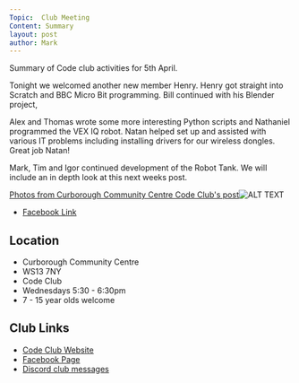 ```yaml
---
Topic:  Club Meeting
Content: Summary
layout: post
author: Mark
---
```

Summary of Code club activities for 5th April.

Tonight we welcomed another new member Henry. 
Henry got straight into Scratch and BBC Micro Bit 
programming. Bill continued with his Blender project,

Alex and Thomas wrote some more interesting Python scripts
and Nathaniel programmed the VEX IQ robot. Natan helped set up
and assisted with various IT problems including installing
drivers for our wireless dongles. Great job Natan!

Mark, Tim and Igor continued development of the Robot Tank.
We will include an in depth look at this next weeks post.

[Photos from Curborough Community Centre Code Club's post](https://www.facebook.com/1481985248595237/posts/4748347381958991/)![ALT TEXT](https://scontent.fbhx6-1.fna.fbcdn.net/v/t39.30808-6/277728518_4748346995292363_1914722342369803848_n.jpg?stp=dst-jpg_p720x720&_nc_cat=104&ccb=1-7&_nc_sid=5f2048&_nc_ohc=vtgRUDvYnZAAX9v0Xj6&_nc_ht=scontent.fbhx6-1.fna&edm=AKK4YLsEAAAA&oh=00_AfDwGQkoNy6zxcL2T8eD00Ygaxkn2X3HDLzbqyqnJipiCQ&oe=652AD56E)

* [Facebook Link](https://www.facebook.com/1481985248595237/posts/4748347381958991/)

## Location

* Curborough Community Centre
* WS13 7NY
* Code Club
* Wednesdays 5:30 - 6:30pm
* 7 - 15 year olds welcome

## Club Links

* [Code Club Website](https://lichfield-code-club.github.io/)
* [Facebook Page](https://www.facebook.com/LichfieldCoders)
* [Discord club messages](https://discord.gg/szz6xGK)
